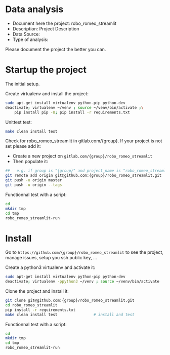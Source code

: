 # Data analysis
- Document here the project: robo_romeo_streamlit
- Description: Project Description
- Data Source:
- Type of analysis:

Please document the project the better you can.

# Startup the project

The initial setup.

Create virtualenv and install the project:
```bash
sudo apt-get install virtualenv python-pip python-dev
deactivate; virtualenv ~/venv ; source ~/venv/bin/activate ;\
    pip install pip -U; pip install -r requirements.txt
```

Unittest test:
```bash
make clean install test
```

Check for robo_romeo_streamlit in gitlab.com/{group}.
If your project is not set please add it:

- Create a new project on `gitlab.com/{group}/robo_romeo_streamlit`
- Then populate it:

```bash
##   e.g. if group is "{group}" and project_name is "robo_romeo_streamlit"
git remote add origin git@github.com:{group}/robo_romeo_streamlit.git
git push -u origin master
git push -u origin --tags
```

Functionnal test with a script:

```bash
cd
mkdir tmp
cd tmp
robo_romeo_streamlit-run
```

# Install

Go to `https://github.com/{group}/robo_romeo_streamlit` to see the project, manage issues,
setup you ssh public key, ...

Create a python3 virtualenv and activate it:

```bash
sudo apt-get install virtualenv python-pip python-dev
deactivate; virtualenv -ppython3 ~/venv ; source ~/venv/bin/activate
```

Clone the project and install it:

```bash
git clone git@github.com:{group}/robo_romeo_streamlit.git
cd robo_romeo_streamlit
pip install -r requirements.txt
make clean install test                # install and test
```
Functionnal test with a script:

```bash
cd
mkdir tmp
cd tmp
robo_romeo_streamlit-run
```

